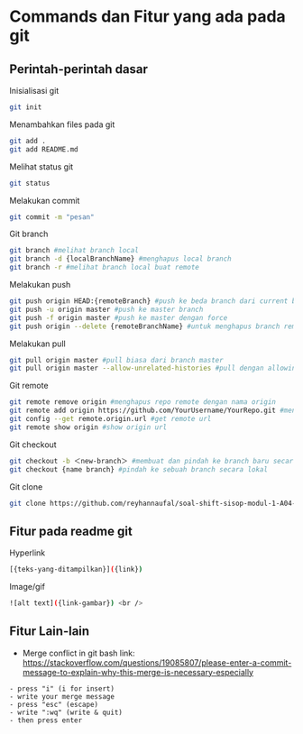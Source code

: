# Commands dan Fitur yang ada pada git

## Perintah-perintah dasar

Inisialisasi git

```bash
git init
```

Menambahkan files pada git

```bash
git add .
git add README.md
```

Melihat status git

```bash
git status
```

Melakukan commit

```bash
git commit -m "pesan"
```

Git branch

```bash
git branch #melihat branch local
git branch -d {localBranchName} #menghapus local branch
git branch -r #melihat branch local buat remote
```

Melakukan push

```bash
git push origin HEAD:{remoteBranch} #push ke beda branch dari current branch local
git push -u origin master #push ke master branch
git push -f origin master #push ke master dengan force
git push origin --delete {remoteBranchName} #untuk menghapus branch remote secara local
```

Melakukan pull

```bash
git pull origin master #pull biasa dari branch master
git pull origin master --allow-unrelated-histories #pull dengan allowing histories yang beda dari master
```

Git remote

```bash
git remote remove origin #menghapus repo remote dengan nama origin
git remote add origin https://github.com/YourUsername/YourRepo.git #menambahkan remote repo dgn nama origin
git config --get remote.origin.url #get remote url
git remote show origin #show origin url
```

Git checkout

```bash
git checkout -b ＜new-branch＞ #membuat dan pindah ke branch baru secara local
git checkout {name branch} #pindah ke sebuah branch secara lokal
```

Git clone

```bash
git clone https://github.com/reyhannaufal/soal-shift-sisop-modul-1-A04-2021.git #Cloning repo git
```

## Fitur pada readme git

Hyperlink

```bash
[{teks-yang-ditampilkan}]({link})
```

Image/gif

```bash
![alt text]({link-gambar}) <br />
```

## Fitur Lain-lain

- Merge conflict in git bash link: <https://stackoverflow.com/questions/19085807/please-enter-a-commit-message-to-explain-why-this-merge-is-necessary-especially>

```text
- press "i" (i for insert)
- write your merge message
- press "esc" (escape)
- write ":wq" (write & quit)
- then press enter
```
